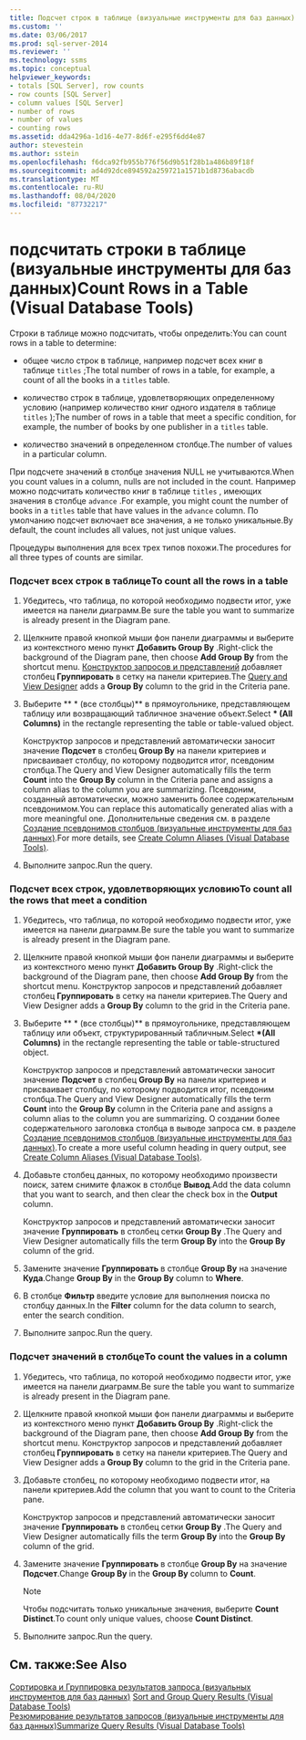 ```yaml
---
title: Подсчет строк в таблице (визуальные инструменты для баз данных) | Документация Майкрософт
ms.custom: ''
ms.date: 03/06/2017
ms.prod: sql-server-2014
ms.reviewer: ''
ms.technology: ssms
ms.topic: conceptual
helpviewer_keywords:
- totals [SQL Server], row counts
- row counts [SQL Server]
- column values [SQL Server]
- number of rows
- number of values
- counting rows
ms.assetid: dda4296a-1d16-4e77-8d6f-e295f6dd4e87
author: stevestein
ms.author: sstein
ms.openlocfilehash: f6dca92fb955b776f56d9b51f28b1a486b89f18f
ms.sourcegitcommit: ad4d92dce894592a259721a1571b1d8736abacdb
ms.translationtype: MT
ms.contentlocale: ru-RU
ms.lasthandoff: 08/04/2020
ms.locfileid: "87732217"
---
```

# <a name="count-rows-in-a-table-visual-database-tools"></a><span data-ttu-id="e9bf0-102">подсчитать строки в таблице (визуальные инструменты для баз данных)</span><span class="sxs-lookup"><span data-stu-id="e9bf0-102">Count Rows in a Table (Visual Database Tools)</span></span>
  <span data-ttu-id="e9bf0-103">Строки в таблице можно подсчитать, чтобы определить:</span><span class="sxs-lookup"><span data-stu-id="e9bf0-103">You can count rows in a table to determine:</span></span>  
  
-   <span data-ttu-id="e9bf0-104">общее число строк в таблице, например подсчет всех книг в таблице `titles` ;</span><span class="sxs-lookup"><span data-stu-id="e9bf0-104">The total number of rows in a table, for example, a count of all the books in a `titles` table.</span></span>  
  
-   <span data-ttu-id="e9bf0-105">количество строк в таблице, удовлетворяющих определенному условию (например количество книг одного издателя в таблице `titles` );</span><span class="sxs-lookup"><span data-stu-id="e9bf0-105">The number of rows in a table that meet a specific condition, for example, the number of books by one publisher in a `titles` table.</span></span>  
  
-   <span data-ttu-id="e9bf0-106">количество значений в определенном столбце.</span><span class="sxs-lookup"><span data-stu-id="e9bf0-106">The number of values in a particular column.</span></span>  
  
 <span data-ttu-id="e9bf0-107">При подсчете значений в столбце значения NULL не учитываются.</span><span class="sxs-lookup"><span data-stu-id="e9bf0-107">When you count values in a column, nulls are not included in the count.</span></span> <span data-ttu-id="e9bf0-108">Например можно подсчитать количество книг в таблице `titles` , имеющих значения в столбце `advance` .</span><span class="sxs-lookup"><span data-stu-id="e9bf0-108">For example, you might count the number of books in a `titles` table that have values in the `advance` column.</span></span> <span data-ttu-id="e9bf0-109">По умолчанию подсчет включает все значения, а не только уникальные.</span><span class="sxs-lookup"><span data-stu-id="e9bf0-109">By default, the count includes all values, not just unique values.</span></span>  
  
 <span data-ttu-id="e9bf0-110">Процедуры выполнения для всех трех типов похожи.</span><span class="sxs-lookup"><span data-stu-id="e9bf0-110">The procedures for all three types of counts are similar.</span></span>  
  
### <a name="to-count-all-the-rows-in-a-table"></a><span data-ttu-id="e9bf0-111">Подсчет всех строк в таблице</span><span class="sxs-lookup"><span data-stu-id="e9bf0-111">To count all the rows in a table</span></span>  
  
1.  <span data-ttu-id="e9bf0-112">Убедитесь, что таблица, по которой необходимо подвести итог, уже имеется на панели диаграмм.</span><span class="sxs-lookup"><span data-stu-id="e9bf0-112">Be sure the table you want to summarize is already present in the Diagram pane.</span></span>  
  
2.  <span data-ttu-id="e9bf0-113">Щелкните правой кнопкой мыши фон панели диаграммы и выберите из контекстного меню пункт **Добавить Group By** .</span><span class="sxs-lookup"><span data-stu-id="e9bf0-113">Right-click the background of the Diagram pane, then choose **Add Group By** from the shortcut menu.</span></span> <span data-ttu-id="e9bf0-114">[Конструктор запросов и представлений](visual-database-tools.md) добавляет столбец **Группировать** в сетку на панели критериев.</span><span class="sxs-lookup"><span data-stu-id="e9bf0-114">The [Query and View Designer](visual-database-tools.md) adds a **Group By** column to the grid in the Criteria pane.</span></span>  
  
3.  <span data-ttu-id="e9bf0-115">Выберите \*\* \* (все столбцы)\*\* в прямоугольнике, представляющем таблицу или возвращающий табличное значение объект.</span><span class="sxs-lookup"><span data-stu-id="e9bf0-115">Select **\* (All Columns)** in the rectangle representing the table or table-valued object.</span></span>  
  
     <span data-ttu-id="e9bf0-116">Конструктор запросов и представлений автоматически заносит значение **Подсчет** в столбец **Group By** на панели критериев и присваивает столбцу, по которому подводится итог, псевдоним столбца.</span><span class="sxs-lookup"><span data-stu-id="e9bf0-116">The Query and View Designer automatically fills the term **Count** into the **Group By** column in the Criteria pane and assigns a column alias to the column you are summarizing.</span></span> <span data-ttu-id="e9bf0-117">Псевдоним, созданный автоматически, можно заменить более содержательным псевдонимом.</span><span class="sxs-lookup"><span data-stu-id="e9bf0-117">You can replace this automatically generated alias with a more meaningful one.</span></span> <span data-ttu-id="e9bf0-118">Дополнительные сведения см. в разделе [Создание псевдонимов столбцов (визуальные инструменты для баз данных)](create-column-aliases-visual-database-tools.md).</span><span class="sxs-lookup"><span data-stu-id="e9bf0-118">For more details, see [Create Column Aliases &#40;Visual Database Tools&#41;](create-column-aliases-visual-database-tools.md).</span></span>  
  
4.  <span data-ttu-id="e9bf0-119">Выполните запрос.</span><span class="sxs-lookup"><span data-stu-id="e9bf0-119">Run the query.</span></span>  
  
### <a name="to-count-all-the-rows-that-meet-a-condition"></a><span data-ttu-id="e9bf0-120">Подсчет всех строк, удовлетворяющих условию</span><span class="sxs-lookup"><span data-stu-id="e9bf0-120">To count all the rows that meet a condition</span></span>  
  
1.  <span data-ttu-id="e9bf0-121">Убедитесь, что таблица, по которой необходимо подвести итог, уже имеется на панели диаграмм.</span><span class="sxs-lookup"><span data-stu-id="e9bf0-121">Be sure the table you want to summarize is already present in the Diagram pane.</span></span>  
  
2.  <span data-ttu-id="e9bf0-122">Щелкните правой кнопкой мыши фон панели диаграммы и выберите из контекстного меню пункт **Добавить Group By** .</span><span class="sxs-lookup"><span data-stu-id="e9bf0-122">Right-click the background of the Diagram pane, then choose **Add Group By** from the shortcut menu.</span></span> <span data-ttu-id="e9bf0-123">Конструктор запросов и представлений добавляет столбец **Группировать** в сетку на панели критериев.</span><span class="sxs-lookup"><span data-stu-id="e9bf0-123">The Query and View Designer adds a **Group By** column to the grid in the Criteria pane.</span></span>  
  
3.  <span data-ttu-id="e9bf0-124">Выберите \*\* \* (все столбцы)\*\* в прямоугольнике, представляющем таблицу или объект, структурированный табличным.</span><span class="sxs-lookup"><span data-stu-id="e9bf0-124">Select **\*(All Columns)** in the rectangle representing the table or table-structured object.</span></span>  
  
     <span data-ttu-id="e9bf0-125">Конструктор запросов и представлений автоматически заносит значение **Подсчет** в столбец **Group By** на панели критериев и присваивает столбцу, по которому подводится итог, псевдоним столбца.</span><span class="sxs-lookup"><span data-stu-id="e9bf0-125">The Query and View Designer automatically fills the term **Count** into the **Group By** column in the Criteria pane and assigns a column alias to the column you are summarizing.</span></span> <span data-ttu-id="e9bf0-126">О создании более содержательного заголовка столбца в выводе запроса см. в разделе [Создание псевдонимов столбцов (визуальные инструменты для баз данных)](create-column-aliases-visual-database-tools.md).</span><span class="sxs-lookup"><span data-stu-id="e9bf0-126">To create a more useful column heading in query output, see [Create Column Aliases &#40;Visual Database Tools&#41;](create-column-aliases-visual-database-tools.md).</span></span>  
  
4.  <span data-ttu-id="e9bf0-127">Добавьте столбец данных, по которому необходимо произвести поиск, затем снимите флажок в столбце **Вывод**.</span><span class="sxs-lookup"><span data-stu-id="e9bf0-127">Add the data column that you want to search, and then clear the check box in the **Output** column.</span></span>  
  
     <span data-ttu-id="e9bf0-128">Конструктор запросов и представлений автоматически заносит значение **Группировать** в столбец сетки **Group By** .</span><span class="sxs-lookup"><span data-stu-id="e9bf0-128">The Query and View Designer automatically fills the term **Group By** into the **Group By** column of the grid.</span></span>  
  
5.  <span data-ttu-id="e9bf0-129">Замените значение **Группировать** в столбце **Group By** на значение **Куда**.</span><span class="sxs-lookup"><span data-stu-id="e9bf0-129">Change **Group By** in the **Group By** column to **Where**.</span></span>  
  
6.  <span data-ttu-id="e9bf0-130">В столбце **Фильтр** введите условие для выполнения поиска по столбцу данных.</span><span class="sxs-lookup"><span data-stu-id="e9bf0-130">In the **Filter** column for the data column to search, enter the search condition.</span></span>  
  
7.  <span data-ttu-id="e9bf0-131">Выполните запрос.</span><span class="sxs-lookup"><span data-stu-id="e9bf0-131">Run the query.</span></span>  
  
### <a name="to-count-the-values-in-a-column"></a><span data-ttu-id="e9bf0-132">Подсчет значений в столбце</span><span class="sxs-lookup"><span data-stu-id="e9bf0-132">To count the values in a column</span></span>  
  
1.  <span data-ttu-id="e9bf0-133">Убедитесь, что таблица, по которой необходимо подвести итог, уже имеется на панели диаграмм.</span><span class="sxs-lookup"><span data-stu-id="e9bf0-133">Be sure the table you want to summarize is already present in the Diagram pane.</span></span>  
  
2.  <span data-ttu-id="e9bf0-134">Щелкните правой кнопкой мыши фон панели диаграммы и выберите из контекстного меню пункт **Добавить Group By** .</span><span class="sxs-lookup"><span data-stu-id="e9bf0-134">Right-click the background of the Diagram pane, then choose **Add Group By** from the shortcut menu.</span></span> <span data-ttu-id="e9bf0-135">Конструктор запросов и представлений добавляет столбец **Группировать** в сетку на панели критериев.</span><span class="sxs-lookup"><span data-stu-id="e9bf0-135">The Query and View Designer adds a **Group By** column to the grid in the Criteria pane.</span></span>  
  
3.  <span data-ttu-id="e9bf0-136">Добавьте столбец, по которому необходимо подвести итог, на панели критериев.</span><span class="sxs-lookup"><span data-stu-id="e9bf0-136">Add the column that you want to count to the Criteria pane.</span></span>  
  
     <span data-ttu-id="e9bf0-137">Конструктор запросов и представлений автоматически заносит значение **Группировать** в столбец сетки **Group By** .</span><span class="sxs-lookup"><span data-stu-id="e9bf0-137">The Query and View Designer automatically fills the term **Group By** into the **Group By** column of the grid.</span></span>  
  
4.  <span data-ttu-id="e9bf0-138">Замените значение **Группировать** в столбце **Group By** на значение **Подсчет**.</span><span class="sxs-lookup"><span data-stu-id="e9bf0-138">Change **Group By** in the **Group By** column to **Count**.</span></span>  
  
    > [!NOTE]  
    >  <span data-ttu-id="e9bf0-139">Чтобы подсчитать только уникальные значения, выберите **Count Distinct**.</span><span class="sxs-lookup"><span data-stu-id="e9bf0-139">To count only unique values, choose **Count Distinct**.</span></span>  
  
5.  <span data-ttu-id="e9bf0-140">Выполните запрос.</span><span class="sxs-lookup"><span data-stu-id="e9bf0-140">Run the query.</span></span>  
  
## <a name="see-also"></a><span data-ttu-id="e9bf0-141">См. также:</span><span class="sxs-lookup"><span data-stu-id="e9bf0-141">See Also</span></span>  
 <span data-ttu-id="e9bf0-142">[Сортировка и Группировка результатов запроса &#40;визуальных инструментов для баз данных&#41;](sort-and-group-query-results-visual-database-tools.md) </span><span class="sxs-lookup"><span data-stu-id="e9bf0-142">[Sort and Group Query Results &#40;Visual Database Tools&#41;](sort-and-group-query-results-visual-database-tools.md) </span></span>  
 [<span data-ttu-id="e9bf0-143">Резюмирование результатов запросов (визуальные инструменты для баз данных)</span><span class="sxs-lookup"><span data-stu-id="e9bf0-143">Summarize Query Results &#40;Visual Database Tools&#41;</span></span>](summarize-query-results-visual-database-tools.md)  
  
  
